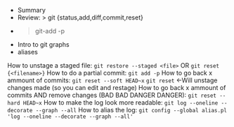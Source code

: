 - Summary
- Review: > git {status,add,diff,commit,reset}
- > git-add -p
- Intro to git graphs
- aliases

How to unstage a staged file:
    `git restore --staged <file>`
    OR
    `git reset {<filename>}`
How to do a partial commit:
    `git add -p`
How to go back x ammount of commits:
    `git reset --soft HEAD~x`
    `git reset` <-Will unstage changes made (so you can edit and restage)
How to go back x ammount of commits AND remove changes (BAD BAD DANGER DANGER):
    `git reset --hard HEAD~x`
How to make the log look more readable:
    `git log --oneline --decorate --graph --all`
How to alias the log:
    `git config --global alias.pl 'log --oneline --decorate --graph --all'`
